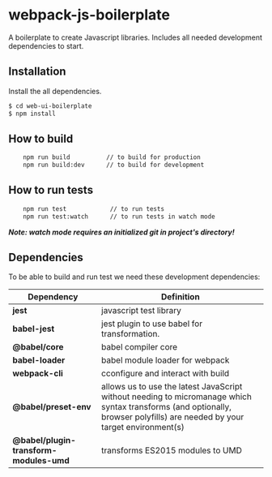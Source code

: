 # webpack-js-boilerplate

A boilerplate to create Javascript libraries. Includes all needed development dependencies to start.

## Installation

Install the all dependencies.

```sh
$ cd web-ui-boilerplate
$ npm install
```

## How to build

```sh
    npm run build          // to build for production
    npm run build:dev      // to build for development
```

## How to run tests

```sh
    npm run test            // to run tests
    npm run test:watch      // to run tests in watch mode
```

**_Note: watch mode requires an initialized git in project's directory!_**

## Dependencies

To be able to build and run test we need these development dependencies:

| Dependency                              | Definition                                                                                                                                                                 |
| --------------------------------------- | -------------------------------------------------------------------------------------------------------------------------------------------------------------------------- |
| **jest**                                | javascript test library                                                                                                                                                    |
| **babel-jest**                          | jest plugin to use babel for transformation.                                                                                                                               |
| **@babel/core**                         | babel compiler core                                                                                                                                                        |
| **babel-loader**                        | babel module loader for webpack                                                                                                                                            |
| **webpack-cli**                         | cconfigure and interact with build                                                                                                                                         |
| **@babel/preset-env**                   | allows us to use the latest JavaScript without needing to micromanage which syntax transforms (and optionally, browser polyfills) are needed by your target environment(s) |
| **@babel/plugin-transform-modules-umd** | transforms ES2015 modules to UMD                                                                                                                                           |
